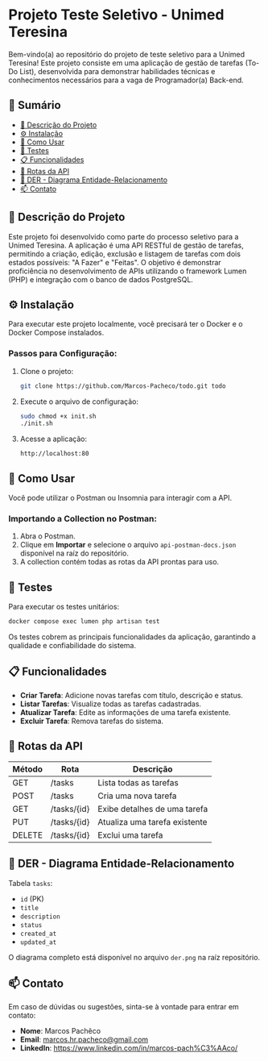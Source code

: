 
# Projeto Teste Seletivo - Unimed Teresina

Bem-vindo(a) ao repositório do projeto de teste seletivo para a Unimed Teresina! Este projeto consiste em uma aplicação de gestão de tarefas (To-Do List), desenvolvida para demonstrar habilidades técnicas e conhecimentos necessários para a vaga de Programador(a) Back-end.

## 📝 Sumário

- [📖 Descrição do Projeto](#-descrição-do-projeto)
- [⚙️ Instalação](#️-instalação)
- [🚀 Como Usar](#-como-usar)
- [🧪 Testes](#-testes)
- [📋 Funcionalidades](#-funcionalidades)
- [📁 Rotas da API](#-rotas-da-api)
- [📄 DER - Diagrama Entidade-Relacionamento](#-der---diagrama-entidade-relacionamento)
- [📫 Contato](#-contato)

## 📖 Descrição do Projeto

Este projeto foi desenvolvido como parte do processo seletivo para a Unimed Teresina. A aplicação é uma API RESTful de gestão de tarefas, permitindo a criação, edição, exclusão e listagem de tarefas com dois estados possíveis: "A Fazer" e "Feitas". O objetivo é demonstrar proficiência no desenvolvimento de APIs utilizando o framework Lumen (PHP) e integração com o banco de dados PostgreSQL.

## ⚙️ Instalação

Para executar este projeto localmente, você precisará ter o Docker e o Docker Compose instalados.

### Passos para Configuração:

1. Clone o projeto:
    ```bash
    git clone https://github.com/Marcos-Pacheco/todo.git todo
    ```

2. Execute o arquivo de configuração:
    ```bash
    sudo chmod +x init.sh
    ./init.sh
    ```

3. Acesse a aplicação:

    ```
    http://localhost:80
    ```

## 🚀 Como Usar

Você pode utilizar o Postman ou Insomnia para interagir com a API.

### Importando a Collection no Postman:

1. Abra o Postman.
2. Clique em **Importar** e selecione o arquivo `api-postman-docs.json` disponível na raíz do repositório.
3. A collection contém todas as rotas da API prontas para uso.

## 🧪 Testes

Para executar os testes unitários:

```bash
docker compose exec lumen php artisan test
```

Os testes cobrem as principais funcionalidades da aplicação, garantindo a qualidade e confiabilidade do sistema.

## 📋 Funcionalidades

- **Criar Tarefa**: Adicione novas tarefas com título, descrição e status.
- **Listar Tarefas**: Visualize todas as tarefas cadastradas.
- **Atualizar Tarefa**: Edite as informações de uma tarefa existente.
- **Excluir Tarefa**: Remova tarefas do sistema.

## 📁 Rotas da API

| Método | Rota         | Descrição                  |
|--------|--------------|----------------------------|
| GET    | /tasks       | Lista todas as tarefas      |
| POST   | /tasks       | Cria uma nova tarefa        |
| GET    | /tasks/{id}  | Exibe detalhes de uma tarefa|
| PUT    | /tasks/{id}  | Atualiza uma tarefa existente|
| DELETE | /tasks/{id}  | Exclui uma tarefa           |

## 📄 DER - Diagrama Entidade-Relacionamento

Tabela `tasks`:

- `id` (PK)
- `title`
- `description`
- `status`
- `created_at`
- `updated_at`

O diagrama completo está disponível no arquivo `der.png` na raíz repositório.

## 📫 Contato

Em caso de dúvidas ou sugestões, sinta-se à vontade para entrar em contato:

- **Nome**: Marcos Pachêco
- **Email**: marcos.hr.pacheco@gmail.com
- **LinkedIn**: https://www.linkedin.com/in/marcos-pach%C3%AAco/